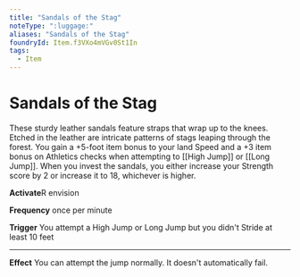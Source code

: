 ```yaml
---
title: "Sandals of the Stag"
noteType: ":luggage:"
aliases: "Sandals of the Stag"
foundryId: Item.f3VXo4mVGv0St1In
tags:
  - Item
---
```


# Sandals of the Stag

These sturdy leather sandals feature straps that wrap up to the knees. Etched in the leather are intricate patterns of stags leaping through the forest. You gain a +5-foot item bonus to your land Speed and a +3 item bonus on Athletics checks when attempting to [[High Jump]] or [[Long Jump]]. When you invest the sandals, you either increase your Strength score by 2 or increase it to 18, whichever is higher.

**Activate**R envision

**Frequency** once per minute

**Trigger** You attempt a High Jump or Long Jump but you didn't Stride at least 10 feet

* * *

**Effect** You can attempt the jump normally. It doesn't automatically fail.
